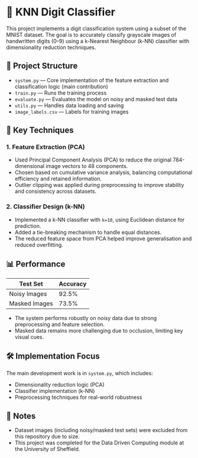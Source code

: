 # 🧠 KNN Digit Classifier

This project implements a digit classification system using a subset of the MNIST dataset. The goal is to accurately classify grayscale images of handwritten digits (0–9) using a k-Nearest Neighbour (k-NN) classifier with dimensionality reduction techniques.

## 📂 Project Structure

- `system.py` — Core implementation of the feature extraction and classification logic (main contribution)
- `train.py` — Runs the training process 
- `evaluate.py` — Evaluates the model on noisy and masked test data 
- `utils.py` — Handles data loading and saving 
- `image_labels.csv` — Labels for training images

## 🧠 Key Techniques

### 1. Feature Extraction (PCA)
- Used Principal Component Analysis (PCA) to reduce the original 784-dimensional image vectors to 48 components.
- Chosen based on cumulative variance analysis, balancing computational efficiency and retained information.
- Outlier clipping was applied during preprocessing to improve stability and consistency across datasets.

### 2. Classifier Design (k-NN)
- Implemented a k-NN classifier with `k=10`, using Euclidean distance for prediction.
- Added a tie-breaking mechanism to handle equal distances.
- The reduced feature space from PCA helped improve generalisation and reduced overfitting.

## 📊 Performance

| Test Set       | Accuracy |
|----------------|----------|
| Noisy Images   | 92.5%    |
| Masked Images  | 73.5%    |

- The system performs robustly on noisy data due to strong preprocessing and feature selection.
- Masked data remains more challenging due to occlusion, limiting key visual cues.

## 🛠️ Implementation Focus

The main development work is in `system.py`, which includes:
- Dimensionality reduction logic (PCA)
- Classifier implementation (k-NN)
- Preprocessing techniques for real-world robustness

## 📎 Notes

- Dataset images (including noisy/masked test sets) were excluded from this repository due to size.
- This project was completed for the Data Driven Computing module at the University of Sheffield.
